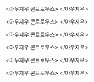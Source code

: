 <아우지우 콘트로우스>
<source src="https://bafybeihj55nt7kug5oulyj2tjfyuhs232sdgkhlo4z65dpdokdn4ebsibi.ipfs.dweb.link/OCD%20for%20Dummies.mp3" type="audio/mpeg">
</아우지우>

<아우지우 콘트로우스>
<source src="https://bafybeihavkiqvjehjby5tkmdw65vjcxttrw2ibrbibc4bjyi5l4t3isl7i.ipfs.dweb.link/?filename=Lady+Secrets+Real+Raw+A.m4b" type="audio/mpeg">
</아우지우>

<아우지우 콘트로우스>
<source src="https://bafybeial6odfxkh73ys463axy2up2rdzxllq54ofvavv5hohwbbjdz2pku.ipfs.dweb.link/?filename=In+My+DNA+My+Career+Investigating+Your+Worst+Nightmares.mp3" type="audio/mpeg">
</아우지우>

<아우지우 콘트로우스>
<source src="https://bafybeihbo5rh4jygtyn726uxp24i2nwcajlapyadj7p5cw7vwe6j5pk25i.ipfs.dweb.link/?filename=Obsession+The+FBI%27s+Legendary+Profiler+Probes+the+Psyches+of+Killers%2C+Rapists%2C+and+Stalkers.m4b" type="audio/mpeg">
</아우지우>

<아우지우 콘트로우스>
<source src="https://bafybeibemnywxdbbij2gndyk7lddopye5tcd36k7dadscikcijigmy4arm.ipfs.dweb.link/?filename=Adam+Makos+-+Devotion.mp3" type="audio/mpeg">
</아우지우>

<아우지우 콘트로우스>
<source src="https://bafybeiasc5b4bhs6zw5ldi7qpeeehoo4ovt3zsfb5mzgv5vv4fivq64ety.ipfs.dweb.link/?filename=Candice+Millard+-+Hero+of+the+Empire.mp3" type="audio/mpeg">
</아우지우>
